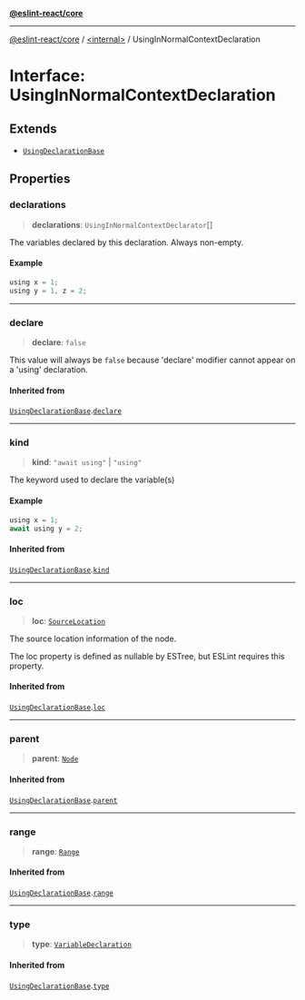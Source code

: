 [**@eslint-react/core**](../../README.md)

***

[@eslint-react/core](../../README.md) / [\<internal\>](../README.md) / UsingInNormalContextDeclaration

# Interface: UsingInNormalContextDeclaration

## Extends

- [`UsingDeclarationBase`](UsingDeclarationBase.md)

## Properties

### declarations

> **declarations**: `UsingInNormalContextDeclarator`[]

The variables declared by this declaration.
Always non-empty.

#### Example

```ts
using x = 1;
using y = 1, z = 2;
```

***

### declare

> **declare**: `false`

This value will always be `false`
because 'declare' modifier cannot appear on a 'using' declaration.

#### Inherited from

[`UsingDeclarationBase`](UsingDeclarationBase.md).[`declare`](UsingDeclarationBase.md#declare)

***

### kind

> **kind**: `"await using"` \| `"using"`

The keyword used to declare the variable(s)

#### Example

```ts
using x = 1;
await using y = 2;
```

#### Inherited from

[`UsingDeclarationBase`](UsingDeclarationBase.md).[`kind`](UsingDeclarationBase.md#kind)

***

### loc

> **loc**: [`SourceLocation`](SourceLocation.md)

The source location information of the node.

The loc property is defined as nullable by ESTree, but ESLint requires this property.

#### Inherited from

[`UsingDeclarationBase`](UsingDeclarationBase.md).[`loc`](UsingDeclarationBase.md#loc)

***

### parent

> **parent**: [`Node`](../type-aliases/Node.md)

#### Inherited from

[`UsingDeclarationBase`](UsingDeclarationBase.md).[`parent`](UsingDeclarationBase.md#parent)

***

### range

> **range**: [`Range`](../type-aliases/Range.md)

#### Inherited from

[`UsingDeclarationBase`](UsingDeclarationBase.md).[`range`](UsingDeclarationBase.md#range)

***

### type

> **type**: [`VariableDeclaration`](../enumerations/AST_NODE_TYPES.md#variabledeclaration)

#### Inherited from

[`UsingDeclarationBase`](UsingDeclarationBase.md).[`type`](UsingDeclarationBase.md#type)
